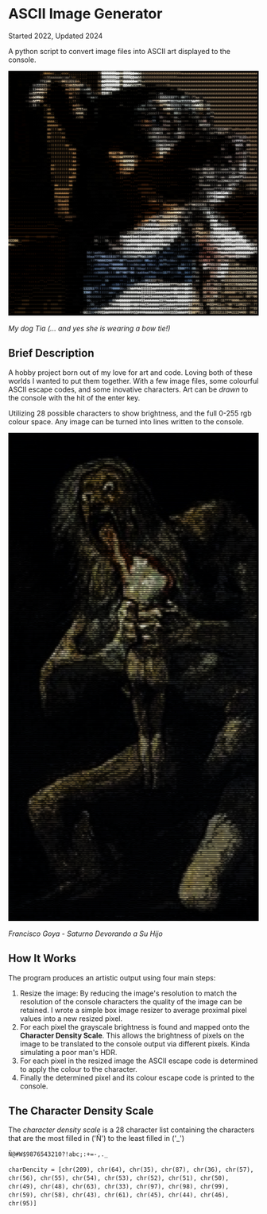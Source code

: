 # ASCII Image Generator
Started 2022, Updated 2024

A python script to convert image files into ASCII art displayed to the console.

![Image of ASCII art of a dog][imgFirstImg]

*My dog Tia (... and yes she is wearing a bow tie!)*

## Brief Description
A hobby project born out of my love for art and code. Loving both of these worlds I wanted to put them together. With a few image files, some colourful ASCII escape codes, and some inovative characters. Art can be *drawn* to the console with the hit of the enter key.

Utilizing 28 possible characters to show brightness, and the full 0-255 rgb colour space. Any image can be turned into lines written to the console. 

![Image of ASCII art of Saturno Devorando a Su Hijo](/img/ASCII_Saturno_Devorando_a_Su_Hijo.png)

*Francisco Goya - Saturno Devorando a Su Hijo*

## How It Works

The program produces an artistic output using four main steps:
1. Resize the image: By reducing the image's resolution to match the resolution of the console characters the quality of the image can be retained. I wrote a simple box image resizer to average proximal pixel values into a new resized pixel.
2. For each pixel the grayscale brightness is found and mapped onto the **Character Density Scale**. This allows the brightness of pixels on the image to be translated to the console output via different pixels. Kinda simulating a poor man's HDR.
3. For each pixel in the resized image the ASCII escape code is determined to apply the colour to the character.
4. Finally the determined pixel and its colour escape code is printed to the console.

## The Character Density Scale
The *character density scale* is a 28 character list containing the characters that are the most filled in ('Ñ') to the least filled in ('_')

`Ñ@#W$9876543210?!abc;:+=-,._`

`charDencity = [chr(209), chr(64), chr(35), chr(87), chr(36), chr(57), chr(56), chr(55), chr(54), chr(53), chr(52), chr(51), chr(50), chr(49), chr(48), chr(63), chr(33), chr(97), chr(98), chr(99), chr(59), chr(58), chr(43), chr(61), chr(45), chr(44), chr(46), chr(95)]`

[imgFirstImg]: /img/ASCIIDog.png